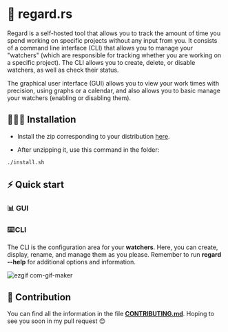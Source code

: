 # 👀 regard.rs

Regard is a self-hosted tool that allows you to track the amount of time you spend working on specific projects without any input from you. It consists of a command line interface (CLI) that allows you to manage your "watchers" (which are responsible for tracking whether you are working on a specific project). The CLI allows you to create, delete, or disable watchers, as well as check their status.

The graphical user interface (GUI) allows you to view your work times with precision, using graphs or a calendar, and also allows you to basic manage your watchers (enabling or disabling them).


## 👨🏽‍💻 Installation
 - Install the zip corresponding to your distribution <a href='https://github.com/AmineZouitine/regard.rs/releases' target="_blank">here</a>.
 
 - After unzipping it, use this command in the folder:
```sh
./install.sh
```

## ⚡ Quick start
### 📊 GUI 

### ⌨️ CLI
The CLI is the configuration area for your **watchers**. Here, you can create, display, rename, and manage them as you please. Remember to run **regard --help** for additional options and information.

![ezgif com-gif-maker](https://user-images.githubusercontent.com/53370597/212031532-83a99f14-a9b3-471c-b62e-54c2a1187aa9.gif)

## 🫵 Contribution

You can find all the information in the file [**CONTRIBUTING.md**](./CONTRIBUTING.md). Hoping to see you soon in my pull request 😊

